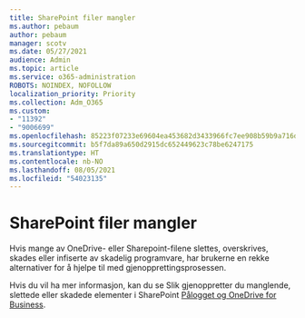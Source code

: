 ```yaml
---
title: SharePoint filer mangler
ms.author: pebaum
author: pebaum
manager: scotv
ms.date: 05/27/2021
audience: Admin
ms.topic: article
ms.service: o365-administration
ROBOTS: NOINDEX, NOFOLLOW
localization_priority: Priority
ms.collection: Adm_O365
ms.custom:
- "11392"
- "9006699"
ms.openlocfilehash: 85223f07233e69604ea453682d3433966fc7ee908b59b9a716d9ba99950c9e62
ms.sourcegitcommit: b5f7da89a650d2915dc652449623c78be6247175
ms.translationtype: HT
ms.contentlocale: nb-NO
ms.lasthandoff: 08/05/2021
ms.locfileid: "54023135"
---
```

# <a name="sharepoint-files-are-missing"></a>SharePoint filer mangler

Hvis mange av OneDrive- eller Sharepoint-filene slettes, overskrives, skades eller infiserte av skadelig programvare, har brukerne en rekke alternativer for å hjelpe til med gjenopprettingsprosessen.

Hvis du vil ha mer informasjon, kan du se Slik gjenoppretter du manglende, slettede eller skadede elementer i SharePoint [Pålogget og OneDrive for Business](https://go.microsoft.com/fwlink/?linkid=2110774).
